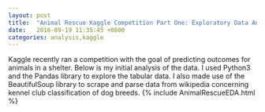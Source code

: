 ```yaml
---
layout: post
title:  "Animal Rescue Kaggle Competition Part One: Exploratory Data Analysis"
date:   2016-09-19 11:35:45 +0800
categories: analysis,kaggle
---
```


Kaggle recently ran a competition with the goal of predicting outcomes for animals in a shelter. Below is my initial analysis of the data. I used Python3 and the Pandas library to explore the tabular data. I also made use of the BeautifulSoup library to scrape and parse data from wikipedia concerning kennel club classification of dog breeds.
{% include AnimalRescueEDA.html %}




